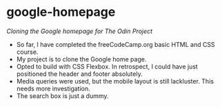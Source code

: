 # google-homepage
*Cloning the Google homepage for The Odin Project*
* So far, I have completed the freeCodeCamp.org basic HTML and CSS course.
* My project is to clone the Google home page.
* Opted to build with CSS Flexbox. In retrospect, I could have just positioned the header and footer absolutely.
* Media queries were used, but the mobile layout is still lackluster. This needs more investigation.
* The search box is just a dummy.